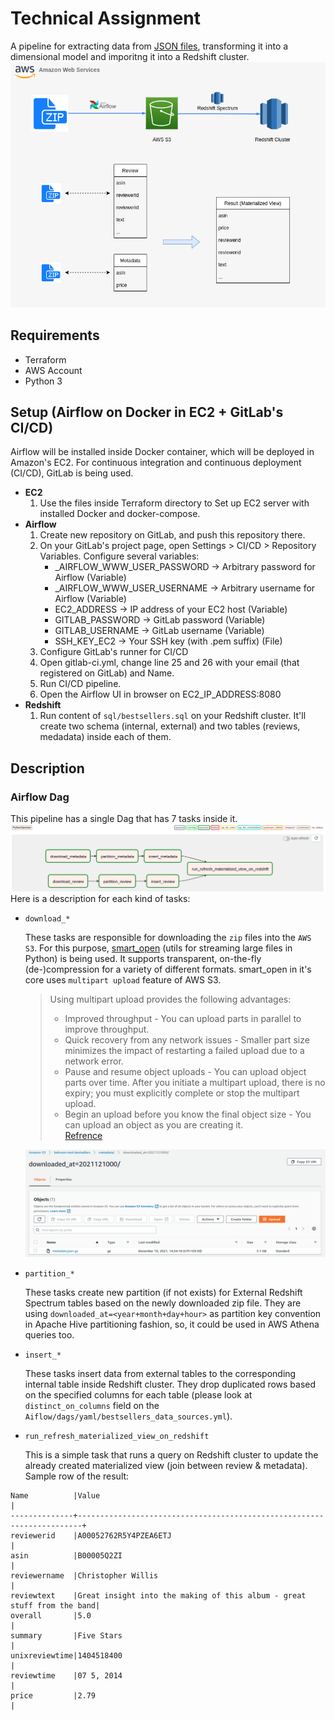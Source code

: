 # Technical Assignment
A pipeline for extracting data from [JSON files](http://jmcauley.ucsd.edu/data/amazon/links.html), transforming it into a dimensional model and imporitng it into a Redshift cluster.
![overview](./pics/overview.png)

## Requirements
- Terraform
- AWS Account
- Python 3
  
## Setup (Airflow on Docker in EC2 + GitLab's CI/CD)
Airflow will be installed inside Docker container, which will be deployed in Amazon's EC2. For continuous integration and continuous deployment (CI/CD), GitLab is being used.
- **EC2**
  1. Use the files inside Terraform directory to Set up EC2 server with installed Docker and docker-compose.
- **Airflow**
  1. Create new repository on GitLab, and push this repository there.
  2. On your GitLab's project page, open Settings > CI/CD > Repository Variables. Configure several variables:<br>
       * _AIRFLOW_WWW_USER_PASSWORD -> Arbitrary password for Airflow (Variable)<br>
       * _AIRFLOW_WWW_USER_USERNAME -> Arbitrary username for Airflow (Variable)<br>
       * EC2_ADDRESS -> IP address of your EC2 host (Variable)<br>
       * GITLAB_PASSWORD -> GitLab password (Variable)<br>
       * GITLAB_USERNAME -> GitLab username (Variable)<br>
       * SSH_KEY_EC2 -> Your SSH key (with .pem suffix) (File)<br>
  3. Configure GitLab's runner for CI/CD
  4. Open gitlab-ci.yml, change line 25 and 26 with your email (that registered on GitLab) and Name.
  5. Run CI/CD pipeline.
  6. Open the Airflow UI in browser on EC2_IP_ADDRESS:8080
- **Redshift**
  1. Run content of `sql/bestsellers.sql` on your Redshift cluster. It'll create two schema (internal, external) and two tables (reviews, medadata) inside each of them.
## Description
### Airflow Dag
This pipeline has a single Dag that has 7 tasks inside it. 
![dags](./pics/dags.png)
Here is a description for each kind of tasks:
- `download_*` 

    These tasks are responsible for downloading the `zip` files into the `AWS S3`. For this purpose, [smart_open](https://github.com/RaRe-Technologies/smart_open) (utils for streaming large files in Python) is being used. It supports transparent, on-the-fly (de-)compression for a variety of different formats. smart_open in it's core uses `multipart upload` feature of AWS S3. 
    > Using multipart upload provides the following advantages: 
    > - Improved throughput - You can upload parts in parallel to improve throughput.
    > - Quick recovery from any network issues - Smaller part size minimizes the impact of restarting a failed upload due to a network error.
    > - Pause and resume object uploads - You can upload object parts over time. After you initiate a multipart upload, there is no expiry; you must explicitly complete or stop the multipart upload.
    > - Begin an upload before you know the final object size - You can upload an object as you are creating it.
    > <br> [Refrence](https://docs.aws.amazon.com/AmazonS3/latest/userguide/mpuoverview.html)
     
    ![dags](./pics/s3.png)

- `partition_*` 

  These tasks create new partition (if not exists) for External Redshift Spectrum tables based on the newly downloaded zip file. They are using `downloaded_at=<year+month+day+hour>` as partition key convention in Apache Hive partitioning fashion, so, it could be used in AWS Athena queries too.   

- `insert_*` 
  
  These tasks insert data from external tables to the corresponding internal table inside Redshift cluster. They drop duplicated rows based on the specified columns for each table (please look at ``distinct_on_columns`` field on the `Aiflow/dags/yaml/bestsellers_data_sources.yml`).

- `run_refresh_materialized_view_on_redshift` 
  
  This is a simple task that runs a query on Redshift cluster to update the already created materialized view (join between review & metadata).
  Sample row of the result:
```
Name          |Value                                                                  |
--------------+-----------------------------------------------------------------------+
reviewerid    |A00052762R5Y4PZEA6ETJ                                                  |
asin          |B00005Q2ZI                                                             |
reviewername  |Christopher Willis                                                     |
reviewtext    |Great insight into the making of this album - great stuff from the band|
overall       |5.0                                                                    |
summary       |Five Stars                                                             |
unixreviewtime|1404518400                                                             |
reviewtime    |07 5, 2014                                                             |
price         |2.79                                                                   |
```

    

    

